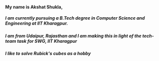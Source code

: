 #### My name is Akshat Shukla,
##### I am currently pursuing a B.Tech degree in Computer Science and Engineering at IIT Kharagpur.
##### I am from Udaipur, Rajasthan and I am making this in light of the tech-team task for SWG, IIT Kharagpur
##### I like to solve Rubick's cubes as a hobby